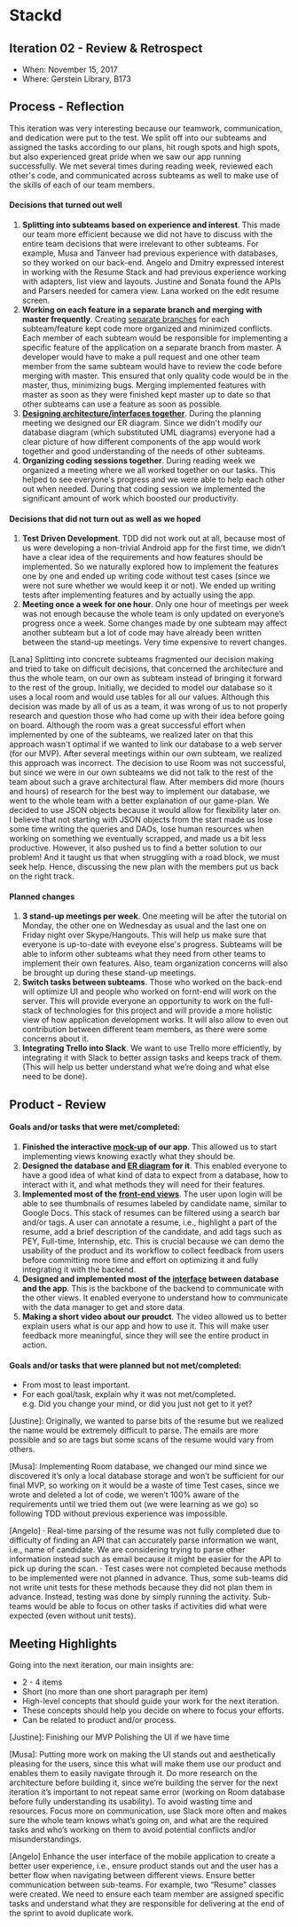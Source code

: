 # Stackd


## Iteration 02 - Review & Retrospect

 * When: November 15, 2017
 * Where: Gerstein Library, B173

## Process - Reflection

This iteration was very interesting because our teamwork, communication, and dedication were put to the test. We split off into our subteams and assigned the tasks according to our plans, hit rough spots and high spots, but also experienced great pride when we saw our app running successfully. We met several times during reading week, reviewed each other's code, and communicated across subteams as well to make use of the skills of each of our team members.

#### Decisions that turned out well

1. **Splitting into subteams based on experience and interest**. This made our team more efficient because we did not have to discuss with the entire team decisions that were irrelevant to other subteams. For example, Musa and Tanveer had previous experience with databases, so they worked on our back-end. Angelo and Dmitry expressed interest in working with the Resume Stack and had previous experience working with adapters, list view and layouts. Justine and Sonata found the APIs and Parsers needed for camera view. Lana worked on the edit resume screen.
2. **Working on each feature in a separate branch and merging with master frequently**. Creating [separate branches](https://github.com/csc301-fall-2017/project-team-12/network) for each subteam/feature kept code more organized and minimized conflicts. Each member of each subteam would be responsible for implementing a specific feature of the application on a separate branch from master. A developer would have to make a pull request and one other team member from the same subteam would have to review the code before merging with master. This ensured that only quality code would be in the master, thus, minimizing bugs. Merging implemented features with master as soon as they were finished kept master up to date so that other subteams can use a feature as soon as possible. 
3. **[Designing architecture/interfaces together](https://docs.google.com/document/d/154vbClCN_BcPWM_iJ9u5pJBstpkhumHQqY8ZJ25W5po/edit?usp=sharing)**. During the planning meeting we designed our ER diagram. Since we didn't modify our database diagram (which substituted UML diagrams) everyone had a clear picture of how different components of the app would work together and good understanding of the needs of other subteams. 
4. **Organizing coding sessions together**. During reading week we organized a meeting where we all worked together on our tasks. This helped to see everyone's progress and we were able to help each other out when needed. During that coding session we implemented the significant amount of work which boosted our productivity. 


#### Decisions that did not turn out as well as we hoped

1. **Test Driven Development**. TDD did not work out at all, because most of us were developing a non-trivial Android app for the first time, we didn’t have a clear idea of the requirements and how features should be implemented. So we naturally explored how to implement the features one by one and ended up writing code without test cases (since we were not sure whether we would keep it or not). We ended up writing tests after implementing features and by actually using the app.
2. **Meeting once a week for one hour**. Only one hour of meetings per week was not enough because the whole team is only updated on everyone’s progress once a week. Some changes made by one subteam may affect another subteam but a lot of code may have already been written between the stand-up meetings. Very time expensive to revert changes.


[Lana]		Splitting into concrete subteams fragmented our decision making and tried to take on difficult decisions, that concerned the architecture and thus the whole team, on our own as subteam instead of bringing it forward to the rest of the group.  Initially, we decided to model our database so it uses a local room and would use tables for all our values. Although this decision was made by all of us as a team, it was wrong of us to not properly research and question those who had come up with their idea before going on board. Although the room was a great successful effort when implemented by one of the subteams, we realized later on that this approach wasn't optimal if we wanted to link our database to a web server (for our MVP). After several meetings within our own subteam, we realized this approach was incorrect. The decision to use Room was not successful, but since we were in our own subteams we did not talk to the rest of the team about such a grave architectural flaw. After members did more (hours and hours) of research for the best way to implement our database, we went to the whole team with a better explanation of our game-plan. We decided to use JSON objects because it would allow for flexibility later on. 	
I believe that not starting with JSON objects from the start made us lose some time writing the queries and DAOs, lose human resources when working on something we eventually scrapped, and made us a bit less productive. However, it also pushed us to find a better solution to our problem! And it taught us that when struggling with a road block, we must seek help. Hence, discussing the new plan with the members put us back on the right track.


#### Planned changes

1. **3 stand-up meetings per week**. One meeting will be after the tutorial on Monday, the other one on Wednesday as usual and the last one on Friday night over Skype/Hangouts. This will help us make sure that everyone is up-to-date with eveyone else's progress. Subteams will be able to inform other subteams what they need from other teams to implement their own features. Also, team organization concerns will also be brought up during these stand-up meetings.
2. **Switch tasks between subteams**. Those who worked on the back-end will optimize UI and people who worked on fornt-end will work on the server. This will provide everyone an opportunity to work on the full-stack of technologies for this project and will provide a more holistic view of how application development works. It will also allow to even out contribution between different team members, as there were some concerns about it.  
3. **Integrating Trello into Slack**. We want to use Trello more efficiently, by integrating it with Slack to better assign tasks and keeps track of them. (This will help us better understand what we’re doing and what else need to be done). 

## Product - Review

#### Goals and/or tasks that were met/completed:

1. **Finished the interactive [mock-up](https://marvelapp.com/51ea43d) of our app**. This allowed us to start implementing views knowing exactly what they should be. 
2. **Designed the database and [ER diagram](https://drive.google.com/file/d/0B_k0GN496C_0azV1TlpzMnJoMmc/view?usp=sharing) for it**. This enabled everyone to have a good idea of what kind of data to expect from a database, how to interact with it, and what methods they will need for their features.  
3. **Implemented most of the [front-end views](https://docs.google.com/presentation/d/1xYqzDtxW5LoD-0PNnPX27Dl2MdutonBh0i8pdaoWmkw/edit?usp=sharing)**. The user upon login will be able to see thumbnails of resumes labeled by candidate name, similar to Google Docs. This stack of resumes can be filtered using a search bar and/or tags. A user can annotate a resume, i.e., highlight a part of the resume, add a brief description of the candidate, and add tags such as PEY, Full-time, Internship, etc. This is crucial because we can demo the usability of the product and its workflow to collect feedback from users before committing more time and effort on optimizing it and fully integrating it with the backend.
4. **Designed and implemented most of the [interface](https://github.com/csc301-fall-2017/project-team-12/tree/master/Stackd/app/src/main/java/com/stackd/stackd/db) between database and the app**.  This is the backbone of the backend to communicate with the other views. It enabled everyone to understand how to communicate with the data manager to get and store data.
5. **Making a short video about our proudct**. The video allowed us to better explain users what is our app and how to use it. This will make user feedback more meaningful, since they will see the entire product in action. 

#### Goals and/or tasks that were planned but not met/completed:

 * From most to least important.
 * For each goal/task, explain why it was not met/completed.      
   e.g. Did you change your mind, or did you just not get to it yet?


[Justine]: 
Originally, we wanted to parse bits of the resume but we realized the name would be extremely difficult to parse. The emails are more possible and so are tags but some scans of the resume would vary from others.

[Musa]:
Implementing Room database, we changed our mind since we discovered it’s only a local database storage and won’t be sufficient for our final MVP, so working on it would be a waste of time
Test cases, since we wrote and deleted a lot of code, we weren’t 100% aware of the requirements until we tried them out (we were learning as we go) so following TDD without previous experience was impossible.



[Angelo]
·       Real-time parsing of the resume was not fully completed due to difficulty of finding an API that can accurately parse information we want, i.e., name of candidate. We are considering trying to parse other information instead such as email because it might be easier for the API to pick up during the scan.
·       Test cases were not completed because methods to be implemented were not planned in advance. Thus, some sub-teams did not write unit tests for these methods because they did not plan them in advance. Instead, testing was done by simply running the activity. Sub-teams would be able to focus on other tasks if activities did what were expected (even without unit tests).


## Meeting Highlights

Going into the next iteration, our main insights are:

 * 2 - 4 items
 * Short (no more than one short paragraph per item)
 * High-level concepts that should guide your work for the next iteration.
 * These concepts should help you decide on where to focus your efforts.
 * Can be related to product and/or process.

[Justine]:
Finishing our MVP
Polishing the UI if we have time

[Musa]:
Putting more work on making the UI stands out and aesthetically pleasing for the users, since this what will make them use our product and enables them to easily navigate through it.
Do more research on the architecture before building it, since we’re building the server for the next iteration it’s important to not repeat same error (working on Room database before fully understanding its usability). To avoid wasting time and resources.
Focus more on communication, use Slack more often and makes sure the whole team knows what’s going on, and what are the required tasks and who’s working on them to avoid potential conflicts and/or misunderstandings.

[Angelo]
Enhance the user interface of the mobile application to create a better user experience, i.e., ensure product stands out and the user has a better flow when navigating between different views.
 Ensure better communication between sub-teams. For example, two “Resume” classes were created. We need to ensure each team member are assigned specific tasks and understand what they are responsible for delivering at the end of the sprint to avoid duplicate work.

